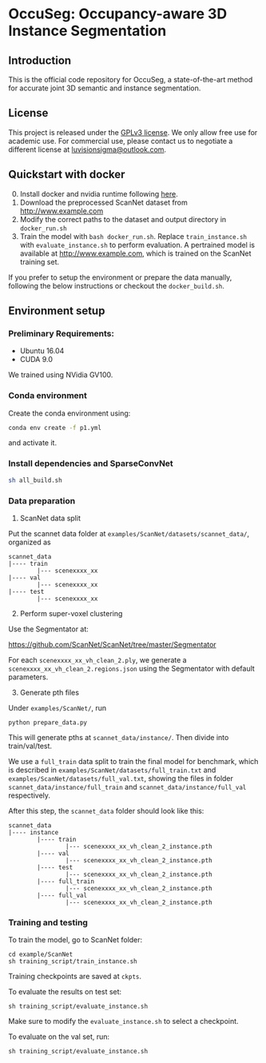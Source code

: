 # OccuSeg: Occupancy-aware 3D Instance Segmentation

## Introduction
This is the official code repository for OccuSeg, a state-of-the-art method for accurate joint 3D semantic and instance segmentation.

## License
This project is released under the [GPLv3 license](LICENSE). We only allow free use for academic use. For commercial use, please contact us to negotiate a different license at luvisionsigma@outlook.com.

## Quickstart with docker
0. Install docker and nvidia runtime following [here](https://docs.nvidia.com/datacenter/cloud-native/container-toolkit/install-guide.html).
1. Download the preprocessed ScanNet dataset from http://www.example.com
2. Modify the correct paths to the dataset and output directory in `docker_run.sh`
3. Train the model with `bash docker_run.sh`. Replace `train_instance.sh` with `evaluate_instance.sh` to perform evaluation. A pertrained model is available at http://www.example.com, which is trained on the ScanNet training set.

If you prefer to setup the environment or prepare the data manually, following the below instructions or checkout the `docker_build.sh`.

## Environment setup

### Preliminary Requirements:
* Ubuntu 16.04
* CUDA 9.0

We trained using NVidia GV100.

### Conda environment
Create the conda environment using:
```bash
conda env create -f p1.yml
```
and activate it.

### Install dependencies and SparseConvNet
```bash
sh all_build.sh
```

### Data preparation

1. ScanNet data split

Put the scannet data folder at `examples/ScanNet/datasets/scannet_data/`,
organized as 
```
scannet_data
|---- train
        |--- scenexxxx_xx
|---- val
        |--- scenexxxx_xx
|---- test
        |--- scenexxxx_xx
```

2. Perform super-voxel clustering

Use the Segmentator at:

https://github.com/ScanNet/ScanNet/tree/master/Segmentator

For each `scenexxxx_xx_vh_clean_2.ply`, we generate a `scenexxxx_xx_vh_clean_2.regions.json` using the Segmentator with default parameters.

3. Generate pth files

Under `examples/ScanNet/`, run 
```
python prepare_data.py
```

This will generate pths at `scannet_data/instance/`. Then divide into train/val/test.

We use a `full_train` data split to train the final model for benchmark, which is described in `examples/ScanNet/datasets/full_train.txt` and `examples/ScanNet/datasets/full_val.txt`, showing the files in folder `scannet_data/instance/full_train` and `scannet_data/instance/full_val` respectively.

After this step, the `scannet_data` folder should look like this:
```
scannet_data
|---- instance
        |---- train
                |--- scenexxxx_xx_vh_clean_2_instance.pth
        |---- val
                |--- scenexxxx_xx_vh_clean_2_instance.pth
        |---- test
                |--- scenexxxx_xx_vh_clean_2_instance.pth
        |---- full_train
                |--- scenexxxx_xx_vh_clean_2_instance.pth
        |---- full_val
                |--- scenexxxx_xx_vh_clean_2_instance.pth
```

### Training and testing

To train the model, go to ScanNet folder:

```
cd example/ScanNet
sh training_script/train_instance.sh
```

Training checkpoints are saved at `ckpts`.

To evaluate the results on test set:
```
sh training_script/evaluate_instance.sh
```
Make sure to modify the `evaluate_instance.sh` to select a checkpoint.

To evaluate on the val set, run:
```
sh training_script/evaluate_instance.sh
```